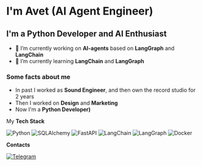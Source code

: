 # I'm Avet (AI Agent Engineer)

## I'm a **Python Developer** and **AI Enthusiast**

- 🔭 I’m currently working on **AI-agents** based on **LangGraph** and **LangChain**
- 🌱 I’m currently learning **LangChain** and **LangGraph**

### Some facts about me
- In past I worked as **Sound Engineer**, and then own the record studio for 2 years
- Then I worked on **Design** and **Marketing**
- Now I'm a **Python Developer)**





My **Tech Stack**

![Python](https://img.shields.io/badge/Python-000000?style=for-the-badge&logo=Python&logoColor=white)
![SQLAlchemy](https://img.shields.io/badge/SQLAlchemy-000000?style=for-the-badge&logo=SQLAlchemy&logoColor=white)
![FastAPI](https://img.shields.io/badge/FastAPI-000000?style=for-the-badge&logo=FastAPI&logoColor=white)
![LangChain](https://img.shields.io/badge/LangChain-000000?style=for-the-badge&logo=LangChain&logoColor=white)
![LangGraph](https://img.shields.io/badge/LangGraph-000000?style=for-the-badge&logo=LangGraph&logoColor=white)
![Docker](https://img.shields.io/badge/Docker-000000?style=for-the-badge&logo=Docker&logoColor=white)


**Contacts**

[![Telegram](https://img.shields.io/badge/Telegram-000000?style=for-the-badge&logo=Telegram&logoColor=white)](t.me/senseimastermind)
